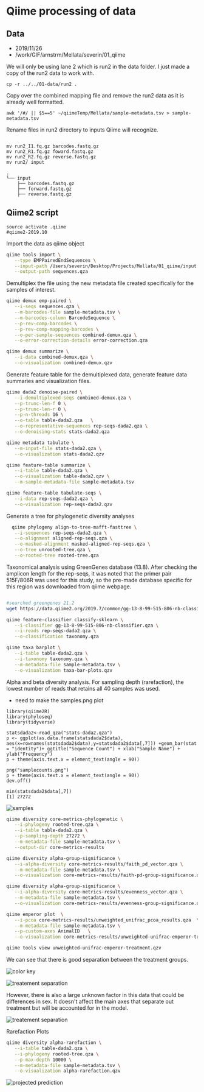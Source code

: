 # Qiime processing of data


## Data

* 2019/11/26
* /work/GIF/arnstrm/Mellata/severin/01_qiime

We will only be using lane 2 which is run2 in the data folder.  I just made a copy of the run2 data to work with.

```
cp -r ../../01-data/run2 .
```

Copy over the combined mapping file and remove the run2 data as it is already well formatted.

```
awk '/#/ || $5==5' ~/qiimeTemp/Mellata/sample-metadata.tsv > sample-metadata.tsv
```


Rename files in run2 directory to inputs Qiime will recognize.

```

mv run2_I1.fq.gz barcodes.fastq.gz
mv run2_R1.fq.gz foward.fastq.gz
mv run2_R2.fq.gz reverse.fastq.gz
mv run2/ input
```

```
.
└── input
    ├── barcodes.fastq.gz
    ├── forward.fastq.gz
    ├── reverse.fastq.gz

```


## Qiime2 script

```
source activate .qiime
#qiime2-2019.10

```

Import the data as qiime object

```bash
qiime tools import \
   --type EMPPairedEndSequences \
   --input-path /Users/severin/Desktop/Projects/Mellata/01_qiime/input \
   --output-path sequences.qza
```

Demultiplex the file using the new metadata file created specifically for the samples of interest.

```bash
qiime demux emp-paired \
   --i-seqs sequences.qza \
   --m-barcodes-file sample-metadata.tsv \
   --m-barcodes-column BarcodeSequence \
   --p-rev-comp-barcodes \
   --p-rev-comp-mapping-barcodes \
   --o-per-sample-sequences combined-demux.qza \
   --o-error-correction-details error-correction.qza

qiime demux summarize \
   --i-data combined-demux.qza \
   --o-visualization combined-demux.qzv
```

Generate feature table for the demultiplexed data, generate feature data summaries and visualization files.

```bash
qiime dada2 denoise-paired \
   --i-demultiplexed-seqs combined-demux.qza \
   --p-trunc-len-f 0 \
   --p-trunc-len-r 0 \
   --p-n-threads 16 \
   --o-table table-dada2.qza   \
   --o-representative-sequences rep-seqs-dada2.qza \
   --o-denoising-stats stats-dada2.qza

qiime metadata tabulate \
   --m-input-file stats-dada2.qza \
   --o-visualization stats-dada2.qzv

qiime feature-table summarize \
   --i-table table-dada2.qza \
   --o-visualization table-dada2.qzv \
   --m-sample-metadata-file sample-metadata.tsv

qiime feature-table tabulate-seqs \
   --i-data rep-seqs-dada2.qza \
   --o-visualization rep-seqs-dada2.qzv
 ```

 Generate a tree for phylogenetic diversity analyses

```bash
  qiime phylogeny align-to-tree-mafft-fasttree \
   --i-sequences rep-seqs-dada2.qza \
   --o-alignment aligned-rep-seqs.qza \
   --o-masked-alignment masked-aligned-rep-seqs.qza \
   --o-tree unrooted-tree.qza \
   --o-rooted-tree rooted-tree.qza
```

Taxonomical analysis using GreenGenes database (13.8). After checking the amplicon length for the rep-seqs, it was noted that the primer pair 515F/806R was used for this study, so the pre-made database specific for this region was downloaded from qiime webpage.

```bash

#searched greengenes 21.2
wget https://data.qiime2.org/2019.7/common/gg-13-8-99-515-806-nb-classifier.qza

qiime feature-classifier classify-sklearn \
   --i-classifier gg-13-8-99-515-806-nb-classifier.qza \
   --i-reads rep-seqs-dada2.qza \
   --o-classification taxonomy.qza

qiime taxa barplot \
   --i-table table-dada2.qza \
   --i-taxonomy taxonomy.qza \
   --m-metadata-file sample-metadata.tsv \
   --o-visualization taxa-bar-plots.qzv
```



Alpha and beta diversity analysis. For sampling depth (rarefaction), the lowest number of reads that retains all 40 samples was used.

* need to make the samples.png plot

```
library(qiime2R)
library(phyloseq)
library(tidyverse)

statsdada2<-read_qza("stats-dada2.qza")
p <- ggplot(as.data.frame(statsdada2$data), aes(x=rownames(statsdada2$data),y=statsdada2$data[,7])) +geom_bar(stat = "identity")+ ggtitle("Sequence Count") + xlab("Sample Name") + ylab("Frequency")
p + theme(axis.text.x = element_text(angle = 90))

png("samplecounts.png")
p + theme(axis.text.x = element_text(angle = 90))
dev.off()

min(statsdada2$data[,7])
[1] 27272
```

![samples](01b_qiime/samplecounts.png)


```bash
qiime diversity core-metrics-phylogenetic \
   --i-phylogeny rooted-tree.qza \
   --i-table table-dada2.qza \
   --p-sampling-depth 27272 \
   --m-metadata-file sample-metadata.tsv \
   --output-dir core-metrics-results

qiime diversity alpha-group-significance \
   --i-alpha-diversity core-metrics-results/faith_pd_vector.qza \
   --m-metadata-file sample-metadata.tsv \
   --o-visualization core-metrics-results/faith-pd-group-significance.qzv

qiime diversity alpha-group-significance \
   --i-alpha-diversity core-metrics-results/evenness_vector.qza \
   --m-metadata-file sample-metadata.tsv \
   --o-visualization core-metrics-results/evenness-group-significance.qzv

qiime emperor plot  \
   --i-pcoa core-metrics-results/unweighted_unifrac_pcoa_results.qza  \
   --m-metadata-file sample-metadata.tsv \
   --p-custom-axes AnimalID   \
   --o-visualization core-metrics-results/unweighted-unifrac-emperor-treatment.qzv

qiime tools view unweighted-unifrac-emperor-treatment.qzv
```

We can see that there is good separation between the treatment groups.

![color key](/Notebook_Severin/01b_qiime/PNGs/colorKey.png)

![treatement separation](/Notebook_Severin/01b_qiime/PNGs/unweighted-unifrac-emperor-treatement_axis2-3.png)

However, there is also a large unknown factor in this data that could be differences in sex. It doesn't affect the main axes that separate out treatment but will be accounted for in the model.

![treatement separation](/Notebook_Severin/01b_qiime/PNGs/unweighted-unifrac-emperor-treatement_axis1-2.png)


Rarefaction Plots

```bash
qiime diversity alpha-rarefaction \
   --i-table table-dada2.qza \
   --i-phylogeny rooted-tree.qza \
   --p-max-depth 10000 \
   --m-metadata-file sample-metadata.tsv \
   --o-visualization alpha-rarefaction.qzv
```


![projected prediction](/Notebook_Severin/02_gneissAnalysis/Projectedprediction.png)
